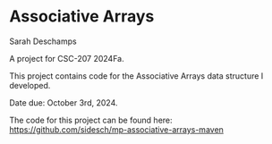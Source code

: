 Associative Arrays
==================

Sarah Deschamps

A project for CSC-207 2024Fa.

This project contains code for the Associative Arrays data structure I developed.

Date due: October 3rd, 2024.

The code for this project can be found here: https://github.com/sidesch/mp-associative-arrays-maven